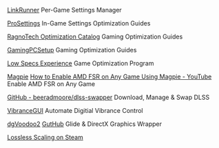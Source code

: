 
[LinkRunner](https://github.com/romjacket/rj_linkrunner)
Per-Game Settings Manager

[ProSettings](https://prosettings.net/)
In-Game Settings Optimization Guides

[RagnoTech Optimization Catalog](https://ragnos1997.com/optimization-catalog/)
Gaming Optimization Guides

[GamingPCSetup](https://github.com/djdallmann/GamingPCSetup)
Gaming Optimization Guides

[Low Specs Experience](https://ragnotechpowered.com/)
Game Optimization Program

[Magpie](https://github.com/Blinue/Magpie)
[How to Enable AMD FSR on Any Game Using Magpie - YouTube](https://www.youtube.com/watch?v=gac7llDa18k)
Enable AMD FSR on Any Game

[GitHub - beeradmoore/dlss-swapper](https://github.com/beeradmoore/dlss-swapper)
Download, Manage & Swap DLSS

[VibranceGUI](https://vibrancegui.com/)
Automate Digitial Vibrance Control

[dgVoodoo2](http://dege.freeweb.hu/dgVoodoo2/)
[GutHub](https://github.com/dege-diosg/dgVoodoo2)
Glide & DirectX Graphics Wrapper

[Lossless Scaling on Steam](https://store.steampowered.com/app/993090/Lossless_Scaling/?beta=0)

